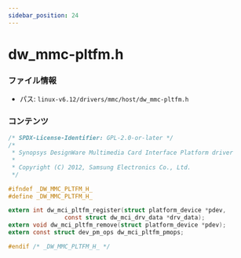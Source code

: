 ```yaml
---
sidebar_position: 24
---
```

# dw_mmc-pltfm.h

### ファイル情報

- パス: `linux-v6.12/drivers/mmc/host/dw_mmc-pltfm.h`

### コンテンツ

```h
/* SPDX-License-Identifier: GPL-2.0-or-later */
/*
 * Synopsys DesignWare Multimedia Card Interface Platform driver
 *
 * Copyright (C) 2012, Samsung Electronics Co., Ltd.
 */

#ifndef _DW_MMC_PLTFM_H_
#define _DW_MMC_PLTFM_H_

extern int dw_mci_pltfm_register(struct platform_device *pdev,
				const struct dw_mci_drv_data *drv_data);
extern void dw_mci_pltfm_remove(struct platform_device *pdev);
extern const struct dev_pm_ops dw_mci_pltfm_pmops;

#endif /* _DW_MMC_PLTFM_H_ */

```
